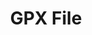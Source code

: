 ---
title: "GPX File"
weight: 2
menu:
  server:
    parent: "cloud_data_source_types"
    title: "GPX File"
---